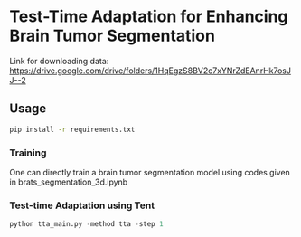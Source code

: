 # Test-Time Adaptation for Enhancing Brain Tumor Segmentation
Link for downloading data: https://drive.google.com/drive/folders/1HqEgzS8BV2c7xYNrZdEAnrHk7osJJ--2

## Usage

```bash
pip install -r requirements.txt
```

### Training

One can directly train a brain tumor segmentation model using codes given in brats_segmentation_3d.ipynb

### Test-time Adaptation using Tent

```python
python tta_main.py -method tta -step 1
```